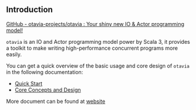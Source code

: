 ## Introduction

[GitHub - otavia-projects/otavia : Your shiny new IO & Actor programming model!](https://github.com/otavia-projects/otavia)

`otavia` is an IO and Actor programming model power by Scala 3, it provides a toolkit to make writing high-performance
concurrent programs more easily.

You can get a quick overview of the basic usage and core design of `otavia` in the following documentation:

- [Quick Start](https://github.com/otavia-projects/otavia/blob/main/docs/_docs/quick_start.md)
- [Core Concepts and Design](https://github.com/otavia-projects/otavia/blob/main/docs/_docs/core_concept.md)

More document can be found at [website](https://otavia.cc/home.html)